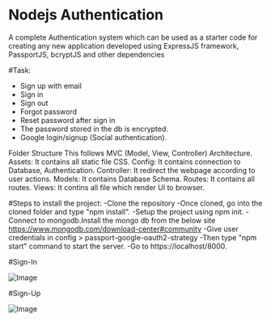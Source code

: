 # Nodejs Authentication
 A complete Authentication system which can be used as a starter code for creating any new application developed using ExpressJS framework, PassportJS, bcryptJS and other dependencies

#Task:
- Sign up with email
- Sign in 
- Sign out
- Forgot password
- Reset password after sign in
- The password stored in the db is encrypted.
- Google login/signup (Social authentication).

Folder Structure
This follows MVC (Model, View, Controller) Architecture.
Assets: It contains all static file CSS.
Config: It contains connection to Database, Authentication.
Controller: It redirect the webpage according to user actions.
Models: It contains Database Schema.
Routes: It contains all routes.
Views: It contins all file which render UI to browser.
 

#Steps to install the project:
-Clone the repository
-Once cloned, go into the cloned folder and type "npm install".
-Setup the project using npm init.
-Connect to mongodb.Install the mongo db from the below site https://www.mongodb.com/download-center#community
-Give user credentials in config > passport-google-oauth2-strategy
-Then type "npm start" command to start the server.
-Go to https://localhost/8000.

 
 #Sign-In
 
![Image](https://pratap-prasoon.github.io/Auth-System/assets/images/sign-in.png)

#Sign-Up

![Image](https://pratap-prasoon.github.io/Auth-System/assets/images/sign-up.png)

